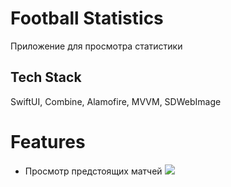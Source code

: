 # Football Statistics
Приложение для просмотра статистики

## Tech Stack
SwiftUI, Combine, Alamofire, MVVM, SDWebImage

# Features
- Просмотр предстоящих матчей
![](https://giphy.com/gifs/0Jhh050o4qcTvLaR4V)

